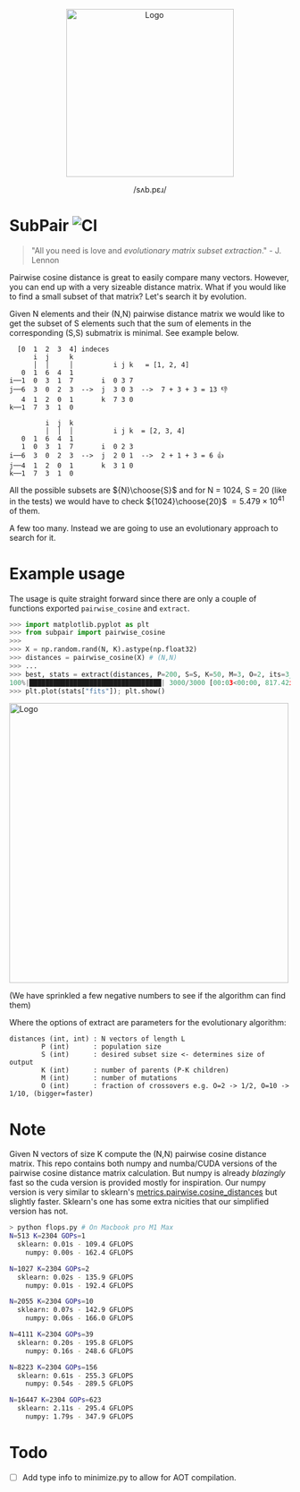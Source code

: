 <p align="center">
    <img width="300" alt="Logo" src="https://user-images.githubusercontent.com/3115640/203899211-fff1c9d8-10cd-4a84-88b5-518a591cd1e5.jpeg">
    <p align="center">/sʌb.pɛɹ/</p>
</p>

# SubPair  ![CI](https://github.com/lfrati/subpair/actions/workflows/test.yml/badge.svg)

> "All you need is love and _evolutionary matrix subset extraction_." - J. Lennon

Pairwise cosine distance is great to easily compare many vectors. However, you can end up with a very sizeable distance matrix. What if you would like to find a small subset of that matrix? Let's search it by evolution.

Given N elements and their (N,N) pairwise distance matrix we would like to get the subset of S elements such that the sum of elements in the corresponding (S,S) submatrix is minimal. See example below.

```
  [0  1  2  3  4] indeces 
      i  j     k    
      │  │     │          i j k   = [1, 2, 4]
   0  1  6  4  1                   
i──1  0  3  1  7       i  0 3 7     
j──6  3  0  2  3  -->  j  3 0 3  -->  7 + 3 + 3 = 13 👎
   4  1  2  0  1       k  7 3 0
k──1  7  3  1  0

         i  j  k    
         │  │  │          i j k  = [2, 3, 4]   
   0  1  6  4  1                   
   1  0  3  1  7       i  0 2 3     
i──6  3  0  2  3  -->  j  2 0 1  -->  2 + 1 + 3 = 6 👍
j──4  1  2  0  1       k  3 1 0
k──1  7  3  1  0
```

All the possible subsets are ${N}\choose{S}$ and for N = 1024, S = 20 (like in the tests) we would have to check ${1024}\choose{20}$ $= 5.479 \times 10^{41}$ of them. 

A few too many. Instead we are going to use an evolutionary approach to search for it.

# Example usage

The usage is quite straight forward since there are only a couple of functions exported `pairwise_cosine` and `extract`.

```python
>>> import matplotlib.pyplot as plt
>>> from subpair import pairwise_cosine
>>>
>>> X = np.random.rand(N, K).astype(np.float32)
>>> distances = pairwise_cosine(X) # (N,N)
>>> ...
>>> best, stats = extract(distances, P=200, S=S, K=50, M=3, O=2, its=3_000)
100%|█████████████████████████████████| 3000/3000 [00:03<00:00, 817.42it/s]
>>> plt.plot(stats["fits"]); plt.show()
```
<p align="left">
    <img width="500" alt="Logo" src="https://user-images.githubusercontent.com/3115640/204059389-730df61a-4e87-4023-b7c7-038b329dc6a6.png">
    <p>(We have sprinkled a few negative numbers to see if the algorithm can find them)</p>
</p>
Where the options of extract are parameters for the evolutionary algorithm:

``` 
distances (int, int) : N vectors of length L
        P (int)      : population size
        S (int)      : desired subset size <- determines size of output
        K (int)      : number of parents (P-K children)
        M (int)      : number of mutations
        O (int)      : fraction of crossovers e.g. O=2 -> 1/2, O=10 -> 1/10, (bigger=faster)
```

# Note

Given N vectors of size K compute the (N,N) pairwise cosine distance matrix.
This repo contains both numpy and numba/CUDA versions of the pairwise cosine distance matrix calculation. But numpy is already _blazingly_ fast so the cuda version is provided mostly for inspiration. Our numpy version is very similar to sklearn's [metrics.pairwise.cosine_distances](https://scikit-learn.org/stable/modules/generated/sklearn.metrics.pairwise.cosine_distances.html) but slightly faster. Sklearn's one has some extra nicities that our simplified version has not.

```bash
> python flops.py # On Macbook pro M1 Max
N=513 K=2304 GOPs=1
  sklearn: 0.01s - 109.4 GFLOPS
    numpy: 0.00s - 162.4 GFLOPS

N=1027 K=2304 GOPs=2
  sklearn: 0.02s - 135.9 GFLOPS
    numpy: 0.01s - 192.4 GFLOPS

N=2055 K=2304 GOPs=10
  sklearn: 0.07s - 142.9 GFLOPS
    numpy: 0.06s - 166.0 GFLOPS

N=4111 K=2304 GOPs=39
  sklearn: 0.20s - 195.8 GFLOPS
    numpy: 0.16s - 248.6 GFLOPS

N=8223 K=2304 GOPs=156
  sklearn: 0.61s - 255.3 GFLOPS
    numpy: 0.54s - 289.5 GFLOPS

N=16447 K=2304 GOPs=623
  sklearn: 2.11s - 295.4 GFLOPS
    numpy: 1.79s - 347.9 GFLOPS
```

# Todo
- [ ] Add type info to minimize.py to allow for AOT compilation.
